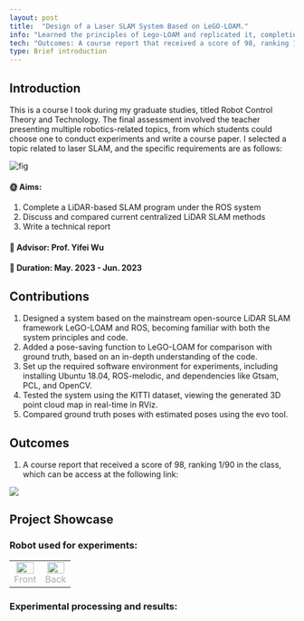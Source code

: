 ```yaml
---
layout: post
title:  "Design of a Laser SLAM System Based on LeGO-LOAM."
info: "Learned the principles of Lego-LOAM and replicated it, completing the related course report."
tech: "Outcomes: A course report that received a score of 98, ranking 1st out of 90 in the class."
type: Brief introduction
---
```


## Introduction

This is a course I took during my graduate studies, titled Robot Control Theory and Technology. The final assessment involved the teacher presenting multiple robotics-related topics, from which students could choose one to conduct experiments and write a course paper. I selected a topic related to laser SLAM, and the specific requirements are as follows:

![fig]( https://effun.xyz/assets/img/20230501/1.png )

#### &#127774; Aims: 

1. Complete a LiDAR-based SLAM program under the ROS system
2. Discuss and compared current centralized LiDAR SLAM methods
3. Write a technical report

#### &#128221; Advisor: Prof. Yifei Wu 

#### &#128197; Duration: May. 2023 - Jun. 2023

## Contributions

1. Designed a system based on the mainstream open-source LiDAR SLAM framework LeGO-LOAM and ROS, becoming familiar with both the system principles and code.
2. Added a pose-saving function to LeGO-LOAM for comparison with ground truth, based on an in-depth understanding of the code.
3. Set up the required software environment for experiments, including installing Ubuntu 18.04, ROS-melodic, and dependencies like Gtsam, PCL, and OpenCV.
4. Tested the system using the KITTI dataset, viewing the generated 3D point cloud map in real-time in RViz.
5. Compared ground truth poses with estimated poses using the evo tool.

## Outcomes
 
1. A course report that received a score of 98, ranking 1/90 in the class, which can be access at the following link: 

<a href='https://effun.xyz/assets/img/20230501/1.pdf?spm=1001.2014.3001.5502'><img src="https://img.shields.io/badge/-course report-blue?logo=Git&logoColor=white"></a>



## Project Showcase

### Robot used for experiments:

<table rules="none" align="center">
	<tr>
		<td>
			<center>
				<img src="https://effun.xyz/assets/img/20240318/1 (1).jpg" width="90%" />
				<br/>
				<font color="AAAAAA">Front</font>
			</center>
		</td>
		<td>
			<center>
				<img src="https://effun.xyz/assets/img/20240318/1 (2).jpg" width="90%" />
				<br/>
				<font color="AAAAAA">Back</font>
			</center>
		</td>
	</tr>
</table>


### Experimental processing and results:
